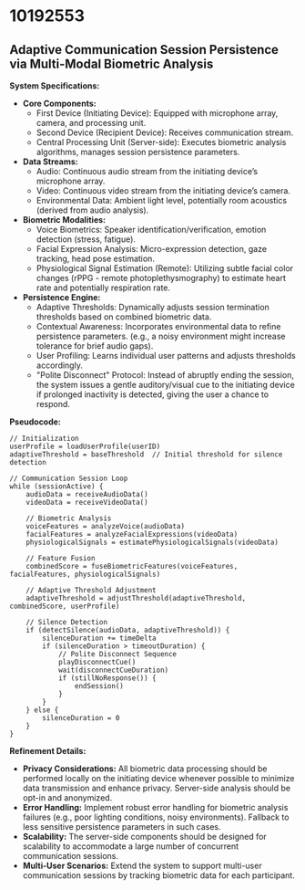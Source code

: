 # 10192553

## Adaptive Communication Session Persistence via Multi-Modal Biometric Analysis

**System Specifications:**

*   **Core Components:**
    *   First Device (Initiating Device): Equipped with microphone array, camera, and processing unit.
    *   Second Device (Recipient Device): Receives communication stream.
    *   Central Processing Unit (Server-side): Executes biometric analysis algorithms, manages session persistence parameters.
*   **Data Streams:**
    *   Audio: Continuous audio stream from the initiating device’s microphone array.
    *   Video: Continuous video stream from the initiating device’s camera.
    *   Environmental Data: Ambient light level, potentially room acoustics (derived from audio analysis).
*   **Biometric Modalities:**
    *   Voice Biometrics: Speaker identification/verification, emotion detection (stress, fatigue).
    *   Facial Expression Analysis: Micro-expression detection, gaze tracking, head pose estimation.
    *   Physiological Signal Estimation (Remote): Utilizing subtle facial color changes (rPPG - remote photoplethysmography) to estimate heart rate and potentially respiration rate.
*   **Persistence Engine:**
    *   Adaptive Thresholds: Dynamically adjusts session termination thresholds based on combined biometric data.
    *   Contextual Awareness: Incorporates environmental data to refine persistence parameters. (e.g., a noisy environment might increase tolerance for brief audio gaps).
    *   User Profiling: Learns individual user patterns and adjusts thresholds accordingly.
    *   "Polite Disconnect" Protocol: Instead of abruptly ending the session, the system issues a gentle auditory/visual cue to the initiating device if prolonged inactivity is detected, giving the user a chance to respond.

**Pseudocode:**

```
// Initialization
userProfile = loadUserProfile(userID)
adaptiveThreshold = baseThreshold  // Initial threshold for silence detection

// Communication Session Loop
while (sessionActive) {
    audioData = receiveAudioData()
    videoData = receiveVideoData()

    // Biometric Analysis
    voiceFeatures = analyzeVoice(audioData)
    facialFeatures = analyzeFacialExpressions(videoData)
    physiologicalSignals = estimatePhysiologicalSignals(videoData)

    // Feature Fusion
    combinedScore = fuseBiometricFeatures(voiceFeatures, facialFeatures, physiologicalSignals)

    // Adaptive Threshold Adjustment
    adaptiveThreshold = adjustThreshold(adaptiveThreshold, combinedScore, userProfile)

    // Silence Detection
    if (detectSilence(audioData, adaptiveThreshold)) {
        silenceDuration += timeDelta
        if (silenceDuration > timeoutDuration) {
            // Polite Disconnect Sequence
            playDisconnectCue()
            wait(disconnectCueDuration)
            if (stillNoResponse()) {
                endSession()
            }
        }
    } else {
        silenceDuration = 0
    }
}
```

**Refinement Details:**

*   **Privacy Considerations:** All biometric data processing should be performed locally on the initiating device whenever possible to minimize data transmission and enhance privacy. Server-side analysis should be opt-in and anonymized.
*   **Error Handling:** Implement robust error handling for biometric analysis failures (e.g., poor lighting conditions, noisy environments). Fallback to less sensitive persistence parameters in such cases.
*   **Scalability:** The server-side components should be designed for scalability to accommodate a large number of concurrent communication sessions.
*   **Multi-User Scenarios:** Extend the system to support multi-user communication sessions by tracking biometric data for each participant.